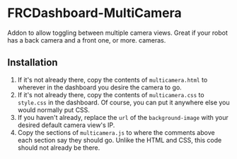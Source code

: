 # FRCDashboard-MultiCamera
Addon to allow toggling between multiple camera views. Great if your robot has a back camera and a front one, or more. cameras.

## Installation
1. If it's not already there, copy the contents of `multicamera.html` to wherever in the dashboard you desire the camera to go.
2. If it's not already there, copy the contents of `multicamera.css` to `style.css` in the dashboard. Of course, you can put it anywhere else you would normally put CSS.
3. If you haven't already, replace the `url` of the `background-image` with your desired default camera view's IP.
4. Copy the sections of `multicamera.js` to where the comments above each section say they should go. Unlike the HTML and CSS, this code should not already be there.